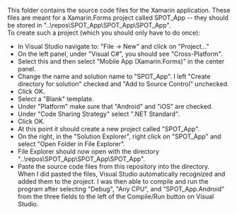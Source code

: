 This folder contains the source code files for the Xamarin application. These files are meant for a Xamarin.Forms project called SPOT_App -- they should be stored in "..\repos\SPOT_App\SPOT_App\SPOT_App".  
To create such a project (which you should only have to do once):  
- In Visual Studio navigate to: "File -> New" and click on "Project..."  
- On the left panel, under "Visual C#", you should see "Cross-Platform".  
- Select this and then select "Mobile App (Xamarin.Forms)" in the center panel.  
- Change the name and solution name to "SPOT_App". I left "Create directory for solution" checked and "Add to Source Control" unchecked.
- Click OK.
- Select a "Blank" template.
- Under "Platform" make sure that "Android" and "iOS" are checked.
- Under "Code Sharing Strategy" select ".NET Standard".
- Click OK.
- At this point it should create a new project called "SPOT_App".
- On the right, in the "Solution Explorer", right click on "SPOT_App" and select "Open Folder in File Explorer".
- File Explorer should now open with the directory "..\repos\SPOT_App\SPOT_App\SPOT_App".
- Paste the source code files from this repository into the directory.  
When I did pasted the files, Visual Studio automatically recognized and added them to the project. I was then able to compile and run the program after selecting "Debug", "Any CPU", and "SPOT_App.Android" from the three fields to the left of the Compile/Run button on Visual Studio.
